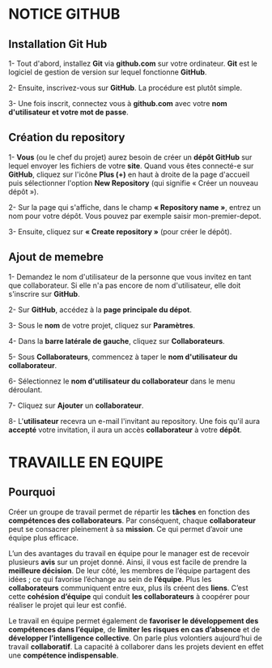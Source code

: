 # NOTICE GITHUB
## Installation Git Hub
1- Tout d'abord, installez **Git** via **github.com** sur votre ordinateur. **Git** est le logiciel de gestion de version sur lequel fonctionne **GitHub**.

2- Ensuite, inscrivez-vous sur **GitHub**. La procédure est plutôt simple.

3- Une fois inscrit, connectez vous à **github.com** avec votre **nom d'utilisateur et votre mot de passe**.

## Création du repository 
1- **Vous** (ou le chef du projet) aurez besoin de créer un **dépôt GitHub** sur lequel envoyer les fichiers de votre **site**. Quand vous êtes connecté-e sur **GitHub**, cliquez sur l'icône **Plus (+)** en haut à droite de la page d'accueil puis sélectionner l'option **New Repository** (qui signifie « Créer un nouveau dépôt »).

2- Sur la page qui s'affiche, dans le champ **« Repository name »**, entrez un nom pour votre dépôt. Vous pouvez par exemple saisir mon-premier-depot.

3- Ensuite, cliquez sur **« Create repository »** (pour créer le dépôt).

## Ajout de memebre
1- Demandez le nom d'utilisateur de la personne que vous invitez en tant que collaborateur. Si elle n'a pas encore de nom d'utilisateur, elle doit s'inscrire sur **GitHub**.

2- Sur **GitHub**, accédez à la **page principale du dépot**.

3- Sous le **nom** de votre projet, cliquez sur **Paramètres**.

4- Dans la **barre latérale de gauche**, cliquez sur **Collaborateurs**.

5- Sous **Collaborateurs**, commencez à taper le **nom d'utilisateur du collaborateur**.

6- Sélectionnez le **nom d'utilisateur du collaborateur** dans le menu déroulant.

7- Cliquez sur **Ajouter** un **collaborateur**.

8- L'**utilisateur** recevra un e-mail l'invitant au repository. Une fois qu'il aura **accepté** votre invitation, il aura un accès **collaborateur** à votre **dépôt**.
 
# TRAVAILLE EN EQUIPE
## Pourquoi
Créer un groupe de travail permet de répartir les **tâches** en fonction des **compétences des collaborateurs**. Par conséquent, chaque **collaborateur** peut se consacrer pleinement à sa **mission**. Ce qui permet d’avoir une équipe plus efficace. 

L’un des avantages du travail en équipe pour le manager est de recevoir plusieurs **avis** sur un projet donné. Ainsi, il vous est facile de prendre la **meilleure décision**. De leur côté, les membres de l’équipe partagent des idées ; ce qui favorise l’échange au sein de **l’équipe**. Plus les **collaborateurs** communiquent entre eux, plus ils créent des **liens**. C’est cette **cohésion d’équipe** qui conduit **les collaborateurs** à coopérer pour réaliser le projet qui leur est confié.

Le travail en équipe permet également de **favoriser le développement des compétences dans l’équipe**, de **limiter les risques en cas d’absence** et de **développer l’intelligence collective**. On parle plus volontiers aujourd’hui de travail **collaboratif**. La capacité à collaborer dans les projets devient en effet une **compétence indispensable**.
